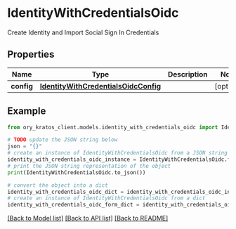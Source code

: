 # IdentityWithCredentialsOidc

Create Identity and Import Social Sign In Credentials

## Properties

Name | Type | Description | Notes
------------ | ------------- | ------------- | -------------
**config** | [**IdentityWithCredentialsOidcConfig**](IdentityWithCredentialsOidcConfig.md) |  | [optional] 

## Example

```python
from ory_kratos_client.models.identity_with_credentials_oidc import IdentityWithCredentialsOidc

# TODO update the JSON string below
json = "{}"
# create an instance of IdentityWithCredentialsOidc from a JSON string
identity_with_credentials_oidc_instance = IdentityWithCredentialsOidc.from_json(json)
# print the JSON string representation of the object
print(IdentityWithCredentialsOidc.to_json())

# convert the object into a dict
identity_with_credentials_oidc_dict = identity_with_credentials_oidc_instance.to_dict()
# create an instance of IdentityWithCredentialsOidc from a dict
identity_with_credentials_oidc_form_dict = identity_with_credentials_oidc.from_dict(identity_with_credentials_oidc_dict)
```
[[Back to Model list]](../README.md#documentation-for-models) [[Back to API list]](../README.md#documentation-for-api-endpoints) [[Back to README]](../README.md)


